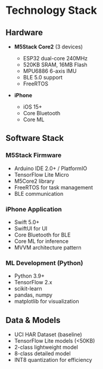 # Technology Stack

## Hardware
- **M5Stack Core2** (3 devices)
  - ESP32 dual-core 240MHz
  - 520KB SRAM, 16MB Flash
  - MPU6886 6-axis IMU
  - BLE 5.0 support
  - FreeRTOS

- **iPhone**
  - iOS 15+
  - Core Bluetooth
  - Core ML

## Software Stack

### M5Stack Firmware
- Arduino IDE 2.0+ / PlatformIO
- TensorFlow Lite Micro
- M5Core2 library
- FreeRTOS for task management
- BLE communication

### iPhone Application
- Swift 5.0+
- SwiftUI for UI
- Core Bluetooth for BLE
- Core ML for inference
- MVVM architecture pattern

### ML Development (Python)
- Python 3.9+
- TensorFlow 2.x
- scikit-learn
- pandas, numpy
- matplotlib for visualization

## Data & Models
- UCI HAR Dataset (baseline)
- TensorFlow Lite models (<50KB)
- 2-class lightweight model
- 8-class detailed model
- INT8 quantization for efficiency